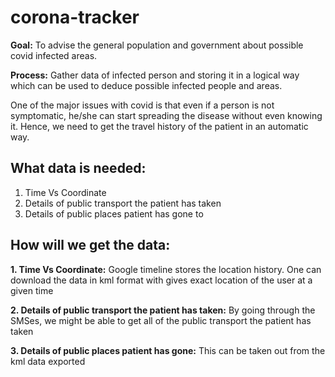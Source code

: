 # corona-tracker
**Goal:** To advise the general population and government about possible covid infected areas. 

**Process:** Gather data of infected person and storing it in a logical way which can be used to deduce possible infected people and areas.

One of the major issues with covid is that even if a person is not symptomatic, he/she can start spreading the disease without even knowing it. Hence, we need to get the travel history of the patient in an automatic way. 

## What data is needed:
1. Time Vs Coordinate 
2. Details of public transport the patient has taken
3. Details of public places patient has gone to


## How will we get the data:
**1. Time Vs Coordinate:**
Google timeline stores the location history. One can download the data in kml format with gives exact location of the user at a given time


**2. Details of public transport the patient has taken:**
By going through the SMSes, we might be able to get all of the public transport the patient has taken

**3. Details of public places patient has gone:**
		This can be taken out from the kml data exported
